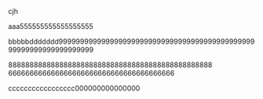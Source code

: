 cjh

aaa555555555555555555


bbbbbddddddd999999999999999999999999999999999999999999999999999999999999999999

888888888888888888888888888888888888888888888888
666666666666666666666666666666666666666



ccccccccccccccccc000000000000000
